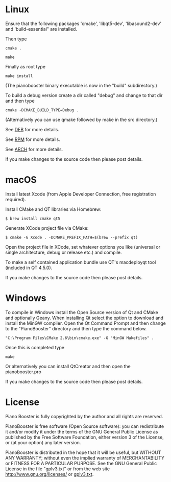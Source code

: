 # Linux

   Ensure that the following packages 'cmake', 'libqt5-dev', 'libasound2-dev' and
   'build-essential" are installed.

   Then type

   ```cmake .```

   ```make```

   Finally as root type

   ```make install```

   (The pianobooster binary executable is now in the "build" subdirectory.)

   To build a debug version create a dir called "debug" and change to that dir and then type

   ```cmake -DCMAKE_BUILD_TYPE=Debug .```

   (Alternatively you can use qmake followed by make in the src directory.)

   See [DEB](pkgs/deb) for more details.

   See [RPM](pkgs/rpm/pianobooster.spec) for more details.

   See [ARCH](pkgs/arch/PKGBUILD) for more details.

   If you make changes to the source code then please post details.

# macOS

   Install latest Xcode (from Apple Developer Connection, free registration required).

   Install CMake and QT libraries via Homebrew:

   ```$ brew install cmake qt5```

   Generate XCode project file via CMake:

   ```$ cmake -G Xcode . -DCMAKE_PREFIX_PATH=$(brew --prefix qt)```

   Open the project file in XCode, set whatever options you like (universal or single architecture,
   debug or release etc.) and compile.

   To make a self contained application bundle use QT's macdeployqt tool (included in QT 4.5.0).

   If you make changes to the source code then please post details.

# Windows

   To compile in Windows install the Open Source version of Qt and CMake and optionally Geany.
   When installing Qt select the option to download and install the MinGW compiler. Open the
   Qt Command Prompt and then change to the "PianoBooster" directory and then type the
   command below.

   ```"C:\Program Files\CMake 2.6\bin\cmake.exe" -G "MinGW Makefiles" .```

   Once this is completed type

   ```make```

   Or alternatively you can install QtCreator and then open the pianobooster.pro

   If you make changes to the source code then please post details.

# License

   Piano Booster is fully copyrighted by the author and all rights are reserved.

   PianoBooster is free software (Open Source software): you can redistribute it and/or modify
   it under the terms of the GNU General Public License as published by the Free Software
   Foundation, either version 3 of the License, or (at your option) any later version.

   PianoBooster is distributed in the hope that it will be useful, but WITHOUT ANY WARRANTY;
   without even the implied warranty of MERCHANTABILITY or FITNESS FOR A PARTICULAR PURPOSE.
   See the GNU General Public License in the file "gplv3.txt" or from the web site
   <http://www.gnu.org/licenses/> or [gplv3.txt](gplv3.txt).
